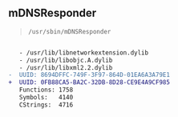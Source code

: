 ## mDNSResponder

> `/usr/sbin/mDNSResponder`

```diff

   - /usr/lib/libnetworkextension.dylib
   - /usr/lib/libobjc.A.dylib
   - /usr/lib/libxml2.2.dylib
-  UUID: 8694DFFC-749F-3F97-864D-01EA6A3A79E1
+  UUID: 0FB88CA5-BA2C-32DB-8D28-CE9E4A9CF985
   Functions: 1758
   Symbols:   4140
   CStrings:  4716

```
